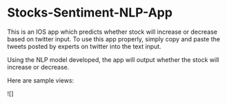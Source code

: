 # Stocks-Sentiment-NLP-App

This is an IOS app which predicts whether stock will increase or decrease based on twitter input. To use this app properly, simply copy and paste the tweets posted by experts on twitter into the text input.

Using the NLP model developed, the app will output whether the stock will increase or decrease. 

Here are sample views:

![] 
